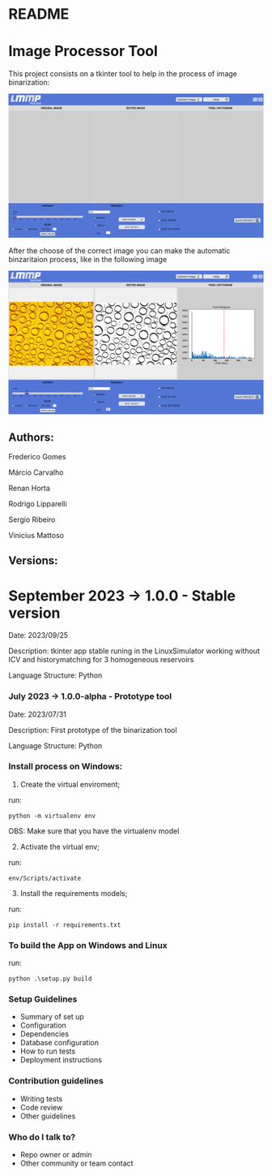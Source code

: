 # README #

# Image Processor Tool

This project consists on a tkinter tool to help in the process of image binarization:

![App Image](src/images/image.png)

After the choose of the correct image you can make the automatic binzaritaion process, like in the following image

![App Image in the binarization process](src/images/image-1.png)


## Authors:
Frederico Gomes

Márcio Carvalho

Renan Horta

Rodrigo Lipparelli

Sergio Ribeiro

Vinicius Mattoso 


## Versions:

# September 2023 -> 1.0.0 - Stable version
Date: 2023/09/25

Description: tkinter app stable runing in the LinuxSimulator working without ICV and historymatching for 3 homogeneous reservoirs 

Language Structure: Python
<!-- 
Date: 2023/08/31
Description: .....
Features: ......
Language Structure: Python
 -->

### July 2023 -> 1.0.0-alpha - Prototype tool
Date: 2023/07/31

Description: First prototype of the binarization tool

Language Structure: Python


### Install process on Windows:

1) Create the virtual enviroment;

run:

    python -m virtualenv env

OBS: Make sure that you have the virtualenv model

2) Activate the virtual env;

run:

    env/Scripts/activate

3) Install the requirements models;

run:

    pip install -r requirements.txt

### To build the App on Windows and Linux

run:

    python .\setup.py build

### Setup Guidelines ###

* Summary of set up
* Configuration
* Dependencies
* Database configuration
* How to run tests
* Deployment instructions

### Contribution guidelines ###

* Writing tests
* Code review
* Other guidelines

### Who do I talk to? ###

* Repo owner or admin
* Other community or team contact
